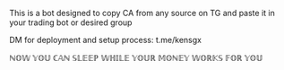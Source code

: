 This is a bot designed to copy CA from any source on TG and paste it in your trading bot or desired group

DM for deployment and setup process: t.me/kensgx

ℕ𝕆𝕎 𝕐𝕆𝕌 ℂ𝔸ℕ 𝕊𝕃𝔼𝔼ℙ 𝕎ℍ𝕀𝕃𝔼 𝕐𝕆𝕌ℝ 𝕄𝕆ℕ𝔼𝕐 𝕎𝕆ℝ𝕂𝕊 𝔽𝕆ℝ 𝕐𝕆𝕌
